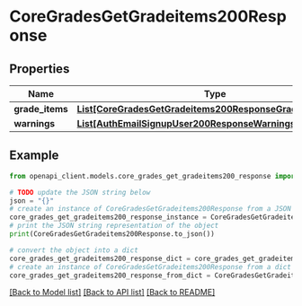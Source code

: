# CoreGradesGetGradeitems200Response


## Properties

Name | Type | Description | Notes
------------ | ------------- | ------------- | -------------
**grade_items** | [**List[CoreGradesGetGradeitems200ResponseGradeItemsInner]**](CoreGradesGetGradeitems200ResponseGradeItemsInner.md) |  | 
**warnings** | [**List[AuthEmailSignupUser200ResponseWarningsInner]**](AuthEmailSignupUser200ResponseWarningsInner.md) |  | [optional] 

## Example

```python
from openapi_client.models.core_grades_get_gradeitems200_response import CoreGradesGetGradeitems200Response

# TODO update the JSON string below
json = "{}"
# create an instance of CoreGradesGetGradeitems200Response from a JSON string
core_grades_get_gradeitems200_response_instance = CoreGradesGetGradeitems200Response.from_json(json)
# print the JSON string representation of the object
print(CoreGradesGetGradeitems200Response.to_json())

# convert the object into a dict
core_grades_get_gradeitems200_response_dict = core_grades_get_gradeitems200_response_instance.to_dict()
# create an instance of CoreGradesGetGradeitems200Response from a dict
core_grades_get_gradeitems200_response_from_dict = CoreGradesGetGradeitems200Response.from_dict(core_grades_get_gradeitems200_response_dict)
```
[[Back to Model list]](../README.md#documentation-for-models) [[Back to API list]](../README.md#documentation-for-api-endpoints) [[Back to README]](../README.md)


